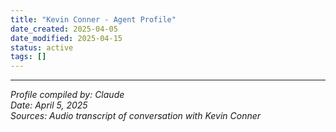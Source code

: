 ```yaml
---
title: "Kevin Conner - Agent Profile"
date_created: 2025-04-05
date_modified: 2025-04-15
status: active
tags: []
---
```


---

*Profile compiled by: Claude*  
*Date: April 5, 2025*  
*Sources: Audio transcript of conversation with Kevin Conner*
